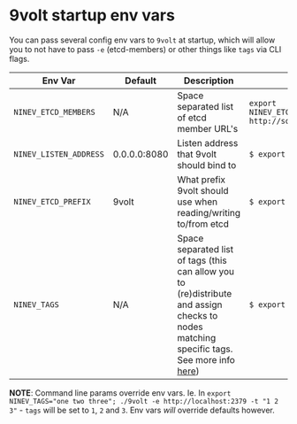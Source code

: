 9volt startup env vars
======================

You can pass several config env vars to `9volt` at startup, which will allow you to not have to pass `-e` (etcd-members) or other things like `tags` via CLI flags.

| Env Var | Default | Description | Example |
|---------|---------|-------------|---------|
| `NINEV_ETCD_MEMBERS` | N/A | Space separated list of etcd member URL's | `export NINEV_ETCD_MEMBERS="http://localhost:2379 http://some.etcd.host.example.com:2379"` |
| `NINEV_LISTEN_ADDRESS` | 0.0.0.0:8080 | Listen address that 9volt should bind to | `$ export NINEV_LISTEN_ADDRESS=":8181"` |
| `NINEV_ETCD_PREFIX` | 9volt | What prefix 9volt should use when reading/writing to/from etcd | `$ export NINEV_ETCD_PREFIX="my-prefix"` |
| `NINEV_TAGS` | N/A | Space separated list of tags (this can allow you to (re)distribute and assign checks to nodes matching specific tags. See more info [here](MONITOR_CONFIGS.md)) | `$ export NINEV_TAGS="tag1 tag2"` |

**NOTE**: Command line params override env vars. Ie. In `export NINEV_TAGS="one two three"; ./9volt -e http://localhost:2379 -t "1 2 3"` - `tags` will be set to `1`, `2` and `3`. Env vars *will* override defaults however.
